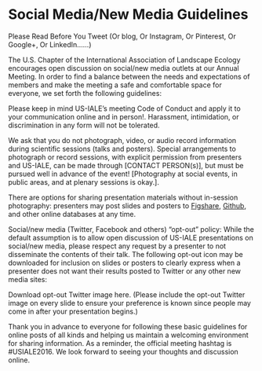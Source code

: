 # Social Media/New Media Guidelines

Please Read Before You Tweet (Or blog, Or Instagram, Or Pinterest, Or Google+, Or LinkedIn……)

The U.S. Chapter of the International Association of Landscape Ecology encourages open discussion on social/new media outlets at our Annual Meeting. In order to find a balance between the needs and expectations of members and make the meeting a safe and comfortable space for everyone, we set forth the following guidelines:

Please keep in mind US-IALE’s meeting Code of Conduct and apply it to your communication online and in person!. Harassment, intimidation, or discrimination in any form will not be tolerated.

We ask that you do not photograph, video, or audio record information during scientific sessions (talks and posters). Special arrangements to photograph or record sessions, with explicit permission from presenters and US-IALE, can be made through [CONTACT PERSON(s)], but must be pursued well in advance of the event! [Photography at social events, in public areas, and at plenary sessions is okay.].

There are options for sharing presentation materials without in-session photography: presenters may post slides and posters to [Figshare](https://figshare.com/), [Github](www.github.com), and other online databases at any time.

Social/new media (Twitter, Facebook and others) “opt-out” policy: While the default assumption is to allow open discussion of US-IALE presentations on social/new media, please respect any request by a presenter to not disseminate the contents of their talk. The following opt-out icon may be downloaded for inclusion on slides or posters to clearly express when a presenter does not want their results posted to Twitter or any other new media sites:

Download opt-out Twitter image here.
(Please include the opt-out Twitter image on every slide to ensure your preference is known since people may come in after your presentation begins.)

Thank you in advance to everyone for following these basic guidelines for online posts of all kinds and helping us maintain a welcoming environment for sharing information. As a reminder, the official meeting hashtag is #USIALE2016. We look forward to seeing your thoughts and discussion online.
